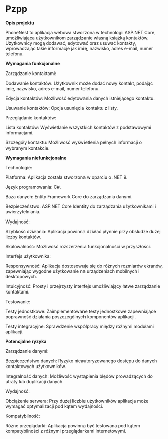 # Pzpp

**Opis projektu**

PhoneNest to aplikacja webowa stworzona w technologii ASP.NET Core, umożliwiająca użytkownikom zarządzanie własną książką kontaktów. Użytkownicy mogą dodawać, edytować oraz usuwać kontakty, wprowadzając takie informacje jak imię, nazwisko, adres e-mail, numer telefonu. 


**Wymagania funkcjonalne**


Zarządzanie kontaktami:

Dodawanie kontaktów: Użytkownik może dodać nowy kontakt, podając imię, nazwisko, adres e-mail, numer telefonu.

Edycja kontaktów: Możliwość edytowania danych istniejącego kontaktu.

Usuwanie kontaktów: Opcja usunięcia kontaktu z listy.


Przeglądanie kontaktów:

Lista kontaktów: Wyświetlanie wszystkich kontaktów z podstawowymi informacjami.

Szczegóły kontaktu: Możliwość wyświetlenia pełnych informacji o wybranym kontakcie.


**Wymagania niefunkcjonalne**


Technologie:

Platforma: Aplikacja została stworzona w oparciu o .NET 9.

Język programowania: C#.

Baza danych: Entity Framework Core do zarządzania danymi.

Bezpieczeństwo: ASP.NET Core Identity do zarządzania użytkownikami i uwierzytelniania.


Wydajność:

Szybkość działania: Aplikacja powinna działać płynnie przy obsłudze dużej liczby kontaktów.

Skalowalność: Możliwość rozszerzenia funkcjonalności w przyszłości.


Interfejs użytkownika:

Responsywność: Aplikacja dostosowuje się do różnych rozmiarów ekranów, zapewniając wygodne użytkowanie na urządzeniach mobilnych i desktopowych.

Intuicyjność: Prosty i przejrzysty interfejs umożliwiający łatwe zarządzanie kontaktami.


Testowanie:

Testy jednostkowe: Zaimplementowane testy jednostkowe zapewniające poprawność działania poszczególnych komponentów aplikacji.

Testy integracyjne: Sprawdzenie współpracy między różnymi modułami aplikacji.


**Potencjalne ryzyka**

Zarządzanie danymi:

Bezpieczeństwo danych: Ryzyko nieautoryzowanego dostępu do danych kontaktowych użytkowników.

Integralność danych: Możliwość wystąpienia błędów prowadzących do utraty lub duplikacji danych.

Wydajność:

Obciążenie serwera: Przy dużej liczbie użytkowników aplikacja może wymagać optymalizacji pod kątem wydajności.


Kompatybilność:

Różne przeglądarki: Aplikacja powinna być testowana pod kątem kompatybilności z różnymi przeglądarkami internetowymi.